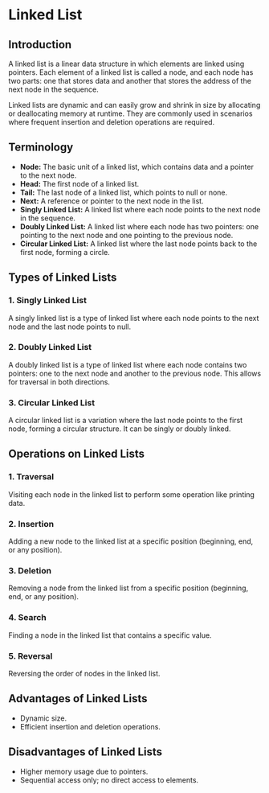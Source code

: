 # Linked List

## Introduction
A linked list is a linear data structure in which elements are linked using pointers. Each element of a linked list is called a node, and each node has two parts: one that stores data and another that stores the address of the next node in the sequence.

Linked lists are dynamic and can easily grow and shrink in size by allocating or deallocating memory at runtime. They are commonly used in scenarios where frequent insertion and deletion operations are required.

## Terminology
- **Node:** The basic unit of a linked list, which contains data and a pointer to the next node.
- **Head:** The first node of a linked list.
- **Tail:** The last node of a linked list, which points to null or none.
- **Next:** A reference or pointer to the next node in the list.
- **Singly Linked List:** A linked list where each node points to the next node in the sequence.
- **Doubly Linked List:** A linked list where each node has two pointers: one pointing to the next node and one pointing to the previous node.
- **Circular Linked List:** A linked list where the last node points back to the first node, forming a circle.

## Types of Linked Lists
### 1. Singly Linked List
A singly linked list is a type of linked list where each node points to the next node and the last node points to null.

### 2. Doubly Linked List
A doubly linked list is a type of linked list where each node contains two pointers: one to the next node and another to the previous node. This allows for traversal in both directions.

### 3. Circular Linked List
A circular linked list is a variation where the last node points to the first node, forming a circular structure. It can be singly or doubly linked.

## Operations on Linked Lists
### 1. Traversal
Visiting each node in the linked list to perform some operation like printing data.

### 2. Insertion
Adding a new node to the linked list at a specific position (beginning, end, or any position).

### 3. Deletion
Removing a node from the linked list from a specific position (beginning, end, or any position).

### 4. Search
Finding a node in the linked list that contains a specific value.

### 5. Reversal
Reversing the order of nodes in the linked list.

## Advantages of Linked Lists
- Dynamic size.
- Efficient insertion and deletion operations.

## Disadvantages of Linked Lists
- Higher memory usage due to pointers.
- Sequential access only; no direct access to elements.
